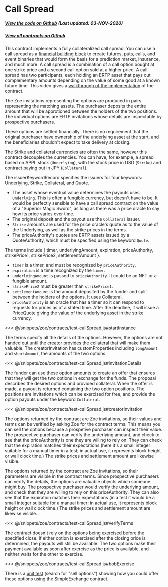 # Call Spread

<Zoe-Version/>

##### [View the code on Github](https://github.com/Agoric/agoric-sdk/blob/master/packages/zoe/src/contracts/callSpread.js) (Last updated: 03-NOV-2020)
##### [View all contracts on Github](https://github.com/Agoric/agoric-sdk/tree/master/packages/zoe/src/contracts)

This contract implements a fully collateralized call spread. You can use a call spread as a
[financial building block](https://youtu.be/m5Pf2d1tHCs) to create futures, puts, calls, and event
binaries that would form the basis for a prediction market, insurance, and much more. A call spread
is a combination of a call option bought at one strike price and a second call option sold at a
higher price. A call spread has two participants, each holding an ERTP asset that pays out
complementary amounts depending on the value of some good at a known future time. This video gives
a [walkthrough of the implementation](https://youtu.be/m5Pf2d1tHCs?t=3566) of the contract.

The Zoe invitations representing the options are produced in pairs representing the matching
assets.  The purchaser deposits the entire amount that will be approtioned between the holders of
the two positions. The individual options are ERTP invitations whose details are inspectable by
prospective purchasers.

These options are settled financially. There is no requirement that the original purchaser have
ownership of the underlying asset at the start, and the beneficiaries shouldn't expect to take
delivery at closing.

The Strike and collateral currencies are often the same, however this contract decouples the
currencies. You can have, for example, a spread based on APPL stock (`Underlying`), with the stock
price in USD (`Strike`) and contract paying out in JPY (`Collateral`).

The issuerKeywordRecord specifies the issuers for four keywords: Underlying, Strike, Collateral,
and Quote.

 * The asset whose eventual value determines the payouts uses `Underlying`. This is often a
   fungible currency, but doesn't have to be. It would be perfectly sensible to have a call spread
   contract on the value of a "Superior Magic Sword", as long as there was a price oracle to say
   how its price varies over time.
 * The original deposit and the payout use the `Collateral` issuer.
 * `Strike` amounts are used for the price oracle's quote as to the value of the Underlying, as
   well as the strike prices in the terms.
  * The priceAuthority's quotes are ERTP assets issued by a QuoteAuthority, which must be specified
    using the keyword `Quote`.

The terms include { timer, underlyingAmount, expiration, priceAuthority, strikePrice1,
strikePrice2, settlementAmount }.

 * `timer` is a timer, and must be recognized by `priceAuthority`.
 * `expiration` is a time recognized by the `timer`.
 * `underlyingAmount` is passed to `priceAuthority`. It could be an NFT or a fungible amount.
 * `strikePrice2` must be greater than `strikePrice1`.
 * `settlementAmount` is the amount deposited by the funder and split between the holders of the
 options. It uses Collateral.
 * `priceAuthority` is an oracle that has a timer so it can respond to requests for prices as of a
   stated time. After the deadline, it will issue a PriceQuote giving the value of the underlying
   asset in the strike currency.

<<< @/snippets/zoe/contracts/test-callSpread.js#startInstance

The terms specify all the details of the options. However, the options are not handed out until the
creator provides the collateral that will make them valuable.  The creatorInvitation has
customProperties including `longAmount` and `shortAmount`, the amounts of the two options.

<<< @/snippets/zoe/contracts/test-callSpread.js#invitationDetails

The funder can use these option amounts to create an offer that ensures that they will get the two
options in exchange for the funds. The proposal describes the desired options and provided
collateral. When the offer is made, a payout is returned containing the two option positions. The
positions are invitations which can be exercised for free, and provide the option payouts under the
keyword `Collateral`.

<<< @/snippets/zoe/contracts/test-callSpread.js#creatorInvitation

The options returned by the contract are Zoe invitations, so their values and terms can be
verified by asking Zoe for the contract terms.  This means you can sell the options because
a prospetive purchaser can inspect their value. The prospective purchaser can verify the underlying
amount, and check to see that the priceAuthority is one they are willing to rely on. They can check that
the expiration matches their expectations (here it's a small integer suitable for a
manual timer in a test; in actual use, it represents block height or wall clock time.) The
strike prices and settlement amount are likewise visible.

The options returned by the contract are Zoe invitations, so their parameters are visible in the
contract terms. Since prospective purchasers can verify the details, the options are valuable
objects which someone might buy. The prospective purchaser would verify the underlying amount, and
check that they are willing to rely on this priceAuthority. They can also see that the expiration
matches their expectations (in a test it would be a small integer suitable for a manual timer; in
actual use, it represents block height or wall clock time.) The strike prices and settlement amount
are likewise visible.

<<< @/snippets/zoe/contracts/test-callSpread.js#verifyTerms

The contract doesn't rely on the options being exercised before the specified close. If either
option is exercised after the closing price is determined, the payouts will still be available. The
two options make their payment available as soon after exercise as the price is available, and
neither waits for the other to exercise.

<<< @/snippets/zoe/contracts/test-callSpread.js#bobExercise

There is a
[unit test](https://raw.githubusercontent.com/Agoric/agoric-sdk/master/packages/zoe/test/unitTests/contracts/test-callSpread.js)
(search for "sell options") showing how you could offer these options using the SimpleExchange
contract.
